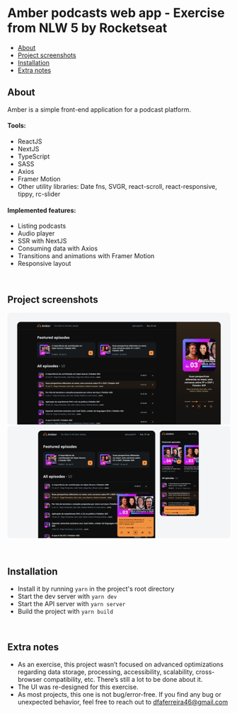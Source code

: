 # Amber podcasts web app - Exercise from NLW 5 by Rocketseat

* [About](#about)
* [Project screenshots](#project-screenshots)
* [Installation](#installation)
* [Extra notes](#extra-notes)

## About
Amber is a simple front-end application for a podcast platform.

#### Tools:

- ReactJS
- NextJS
- TypeScript
- SASS
- Axios
- Framer Motion
- Other utility libraries: Date fns, SVGR, react-scroll, react-responsive, tippy, rc-slider

#### Implemented features:

- Listing podcasts
- Audio player
- SSR with NextJS
- Consuming data with Axios
- Transitions and animations with Framer Motion
- Responsive layout

<br>

## Project screenshots

<img src=".github/project-screenshot-1.png"><br>
<img src=".github/project-screenshot-2.png"><br>

<br>

## Installation

- Install it by running `yarn` in the project's root directory
- Start the dev server with `yarn dev`
- Start the API server with `yarn server`
- Build the project with `yarn build`

<br>

## Extra notes

- As an exercise, this project wasn’t focused on advanced optimizations regarding data storage, processing, accessibility, scalability, cross-browser compatibility, etc. There’s still a lot to be done about it.
- The UI was re-designed for this exercise.
- As most projects, this one is not bug/error-free. If you find any bug or unexpected behavior, feel free to reach out to dfaferreira46@gmail.com